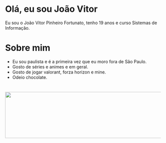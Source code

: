 # Olá, eu sou João Vitor

Eu sou o João Vitor Pinheiro Fortunato, tenho 19 anos e curso Sistemas de Informação.

# Sobre mim
- Eu sou paulista e é a primeira vez que eu moro fora de São Paulo.
- Gosto de séries e animes e em geral.
- Gosto de jogar valorant, forza horizon e mine.
- Odeio chocolate.


<h1 align="center">
    <img src="https://i.pinimg.com/originals/94/aa/6e/94aa6e5a45e67216aaf780440b036976.jpg" width= "700px" height = "150px">
</h1>
